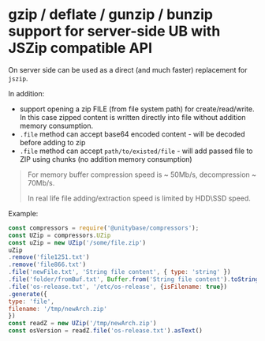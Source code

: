 # gzip / deflate / gunzip / bunzip support for server-side UB with JSZip compatible API

On server side can be used as a direct (and much faster) replacement for `jszip`.

In addition:
 - support opening a zip FILE (from file system path) for create/read/write. In this case zipped content
is written directly into file without addition memory consumption.
 - `.file` method can accept base64 encoded content - will be decoded before adding to zip
 - `.file` method can accept `path/to/existed/file` - will add passed file to ZIP using chunks (no addition memory consumption)

> For memory buffer compression speed is ~ 50Mb/s, decompression ~ 70Mb/s.
>
>In real life file adding/extraction speed is limited by HDD\SSD speed.

Example:
```javascript
const compressors = require('@unitybase/compressors');
const UZip = compressors.UZip
const uZip = new UZip('/some/file.zip')
uZip
.remove('file1251.txt')
.remove('file866.txt')
.file('newFile.txt', 'String file content', { type: 'string' })
.file('folder/fromBuf.txt', Buffer.from('String file content').toString('base64'), { base64: true })
.file('os-release.txt', '/etc/os-release', {isFilename: true})
.generate({
type: 'file',
filename: '/tmp/newArch.zip'
})
const readZ = new UZip('/tmp/newArch.zip')
const osVersion = readZ.file('os-release.txt').asText()
```
